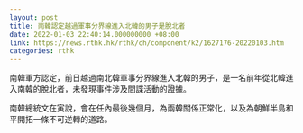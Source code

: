 ```yaml
---
layout: post
title: 南韓認定越過軍事分界線進入北韓的男子是脫北者
date: 2022-01-03 22:40:14.000000000 +08:00
link: https://news.rthk.hk/rthk/ch/component/k2/1627176-20220103.htm
categories: rthk
---
```


南韓軍方認定，前日越過南北韓軍事分界線進入北韓的男子，是一名前年從北韓進入南韓的脫北者，未發現事件涉及間諜活動的證據。

南韓總統文在寅說，會在任內最後幾個月，為兩韓關係正常化，以及為朝鮮半島和平開拓一條不可逆轉的道路。
